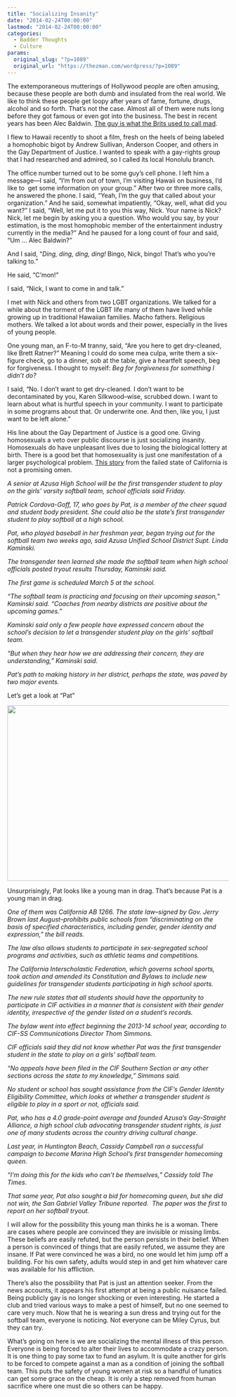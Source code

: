 ```yaml
---
title: "Socializing Insanity"
date: "2014-02-24T00:00:00"
lastmod: "2014-02-24T00:00:00"
categories:
  - Badder Thoughts
  - Culture
params:
  original_slug: "?p=1089"
  original_url: "https://thezman.com/wordpress/?p=1089"
---
```


The extemporaneous mutterings of Hollywood people are often amusing,
because these people are both dumb and insulated from the real world. We
like to think these people get loopy after years of fame, fortune,
drugs, alcohol and so forth. That’s not the case. Almost all of them
were nuts long before they got famous or even got into the business. The
best in recent years has been Alec Baldwin. <a
href="http://www.vulture.com/2014/02/alec-baldwin-good-bye-public-life.html"
rel="noopener noreferrer" target="_blank">The guy is what the Brits used
to call mad</a>.

I flew to Hawaii recently to shoot a film, fresh on the heels of being
labeled a homophobic bigot by Andrew Sullivan, Anderson Cooper, and
others in the Gay Department of Justice. I wanted to speak with a
gay-rights group that I had researched and admired, so I called its
local Honolulu branch.

The office number turned out to be some guy’s cell phone. I left him a
message—I said, “I’m from out of town, I’m visiting Hawaii on business,
I’d like to  get some information on your group.” After two or three
more calls, he answered the phone. I said, “Yeah, I’m the guy that
called about your organization.” And he said, somewhat impatiently,
“Okay, well, what did you want?” I said, “Well, let me put it to you
this way, Nick. Your name is Nick? Nick, let me begin by asking you a
question. Who would you say, by your estimation, is the most homophobic
member of the entertainment industry currently in the media?” And he
paused for a long count of four and said, “Um … Alec Baldwin?”

And I said, “*Ding, ding, ding, ding!* Bingo, Nick, bingo! That’s who
you’re talking to.”

He said, “C’mon!”

I said, “Nick, I want to come in and talk.”

I met with Nick and others from two LGBT organizations. We talked for a
while about the torment of the LGBT life many of them have lived while
growing up in traditional Hawaiian families. Macho fathers. Religious
mothers. We talked a lot about words and their power, especially in the
lives of young people.

One young man, an F-to-M tranny, said, “Are you here to get dry-cleaned,
like Brett Ratner?” Meaning I could do some mea culpa, write them a
six-figure check, go to a dinner, sob at the table, give a heartfelt
speech, beg for forgiveness. I thought to myself: *Beg for forgiveness
for something I didn’t do?*

I said, “No. I don’t want to get dry-cleaned. I don’t want to be
decontaminated by you, Karen Silkwood–wise, scrubbed down. I want to
learn about what is hurtful speech in your community. I want to
participate in some programs about that. Or underwrite one. And then,
like you, I just want to be left alone.”

His line about the Gay Department of Justice is a good one. Giving
homosexuals a veto over public discourse is just socializing insanity.
Homosexuals do have unpleasant lives due to losing the biological
lottery at birth. There is a good bet that homosexuality is just one
manifestation of a larger psychological problem. <a
href="http://www.latimes.com/local/lanow/la-me-ln-azusa-teen-first-transgender-softball-team-20140214,0,3667420.story#axzz2uEy98YK8"
rel="noopener noreferrer" target="_blank">This story</a> from the failed
state of California is not a promising omen.

*A senior at Azusa High School will be the first transgender student to
play on the girls’ varsity softball team, school officials said Friday.*

*Patrick Cordova-Goff, 17, who goes by Pat, is a member of the cheer
squad and student body president. She could also be the state’s first
transgender student to play softball at a high school.*

*Pat, who played baseball in her freshman year, began trying out for the
softball team two weeks ago, said Azusa Unified School District Supt.
Linda Kaminski.*

*The transgender teen learned she made the softball team when high
school officials posted tryout results Thursday, Kaminski said.*

*The first game is scheduled March 5 at the school.*

*“The softball team is practicing and focusing on their upcoming
season,” Kaminski said. “Coaches from nearby districts are positive
about the upcoming games.”*

*Kaminski said only a few people have expressed concern about the
school’s decision to let a transgender student play on the girls’
softball team.*

*“But when they hear how we are addressing their concern, they are
understanding,” Kaminski said.*

*Pat’s path to making history in her district, perhaps the state, was
paved by two major events.*

Let’s get a look at “Pat”

<img
src="http://i216.photobucket.com/albums/cc143/rserven/AR-140219773_zps7fc570bd.jpg"
class="alignnone" decoding="async" width="601" height="400" />

Unsurprisingly, Pat looks like a young man in drag. That’s because Pat
is a young man in drag.

*One of them was California AB 1266. The state law–signed by Gov. Jerry
Brown last August–prohibits public schools from “discriminating on the
basis of specified characteristics, including gender, gender identity
and expression,” the bill reads.*

*The law also allows students to participate in sex-segregated school
programs and activities, such as athletic teams and competitions.*

*The California Interscholastic Federation, which governs school sports,
took action and amended its Constitution and Bylaws to include new
guidelines for transgender students participating in high school
sports.*

*The new rule states that all students should have the opportunity to
participate in CIF activities in a manner that is consistent with their
gender identity, irrespective of the gender listed on a student’s
records.*

*The bylaw went into effect beginning the 2013-14 school year, according
to CIF-SS Communications Director Thom Simmons.*

*CIF officials said they did not know whether Pat was the first
transgender student in the state to play on a girls’ softball team.*

*“No appeals have been filed in the CIF Southern Section or any other
sections across the state to my knowledge,” Simmons said.*

*No student or school has sought assistance from the CIF’s Gender
Identity Eligibility Committee, which looks at whether a transgender
student is eligible to play in a sport or not, officials said.*

*Pat, who has a 4.0 grade-point average and founded Azusa’s Gay-Straight
Alliance, a high school club advocating transgender student rights, is
just one of many students across the country driving cultural change.*

*Last year, in Huntington Beach, Cassidy Campbell ran a successful
campaign to become Marina High School’s first transgender homecoming
queen.*

*“I’m doing this for the kids who can’t be themselves,” Cassidy told The
Times.*

*That same year, Pat also sought a bid for homecoming queen, but she did
not win, the San Gabriel Valley Tribune reported.  The paper was the
first to report on her softball tryout.*

I will allow for the possibility this young man thinks he is a woman.
There are cases where people are convinced they are invisible or missing
limbs. These beliefs are easily refuted, but the person persists in
their belief. When a person is convinced of things that are easily
refuted, we assume they are insane. If Pat were convinced he was a bird,
no one would let him jump off a building. For his own safety, adults
would step in and get him whatever care was available for his
affliction.

There’s also the possibility that Pat is just an attention seeker. From
the news accounts, it appears his first attempt at being a public
nuisance failed. Being publicly gay is no longer shocking or even
interesting. He started a club and tried various ways to make a pest of
himself, but no one seemed to care very much. Now that he is wearing a
sun dress and trying out for the softball team, everyone is noticing.
Not everyone can be Miley Cyrus, but they can try.

What’s going on here is we are socializing the mental illness of this
person. Everyone is being forced to alter their lives to accommodate a
crazy person. It is one thing to pay some tax to fund an asylum. It is
quite another for girls to be forced to compete against a man as a
condition of joining the softball team. This puts the safety of young
women at risk so a handful of lunatics can get some grace on the cheap.
It is only a step removed from human sacrifice where one must die so
others can be happy.
